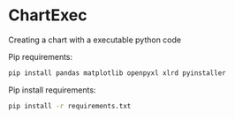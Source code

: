 # ChartExec
Creating a chart with a executable python code

Pip requirements:

```bash
pip install pandas matplotlib openpyxl xlrd pyinstaller
```

Pip install requirements:
```bash
pip install -r requirements.txt
```